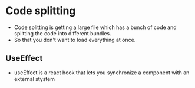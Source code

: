 # Code splitting
- Code splitting is getting a large file which has a bunch of code and splitting the code into different bundles.
- So that you don't want to load everything at once.

## UseEffect
- useEffect is a react hook that lets you synchronize a component with an external stystem
